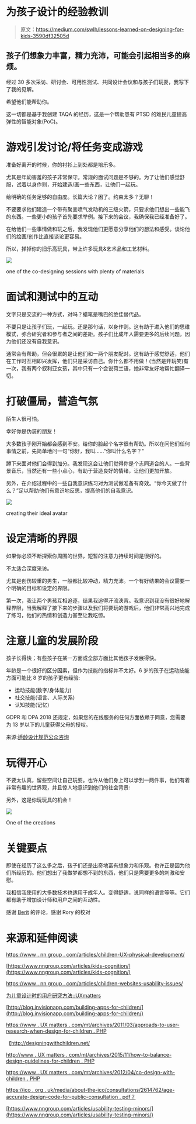 # 为孩子设计的经验教训

> 原文：<https://medium.com/swlh/lessons-learned-on-designing-for-kids-3590df32505d>

## 孩子们想象力丰富，精力充沛，可能会引起相当多的麻烦。

经过 30 多次采访、研讨会、可用性测试、共同设计会议和与孩子们玩耍，我写下了我的见解。

希望他们能帮助你。

这一切都是基于我创建 TAQA 的经历，这是一个帮助患有 PTSD 的难民儿童提高弹性的智能对象(PoC)。

# 游戏引发讨论/将任务变成游戏

准备好离开的时候，你的衬衫上到处都是培乐多。

尤其是年幼害羞的孩子非常保守。常规的面试问题是不够的。为了让他们感觉舒服，试着以身作则，开始建造/画一些东西，让他们一起玩。

给明确的任务足够的自由度。长篇大论？困了。约束太多？无聊！

不要要求他们建造一个带有聚变喷气发动机的三级火箭，只要求他们想出一些能飞的东西。一些更小的孩子首先要求举例。接下来的会议，我确保我已经准备好了。

在给他们一些事情做和玩之后，我发现他们更愿意分享他们的想法和感受。谈论他们的绘画/创作比直接谈论更容易。

所以，掸掉你的旧乐高玩具，带上许多玩具&艺术品和工艺材料。

![](img/9d8a5a4f980811040dc05f3ae575ad81.png)

one of the co-designing sessions with plenty of materials

# 面试和测试中的互动

文字只是交流的一种方式，对吗？蜡笔是嘴巴的绝佳替代品。

不要只是让孩子们玩，一起玩。还是那句话，以身作则。这有助于进入他们的思维模式，弥合研究者和参与者之间的差距。孩子们比成年人需要更多的后续问题，因为他们还没有自我意识。

通常会有帮助，但会很累的是让他们和一两个朋友配对。这有助于感觉舒适，他们在工作时互相即兴发挥，他们只是采访自己。你什么都不用做！(当然是开玩笑)有一次，我有两个叙利亚女孩，其中只有一个会说荷兰语，她非常友好地帮忙翻译一切。

# 打破僵局，营造气氛

陌生人很可怕。

幸好你是伪装的朋友！

大多数孩子刚开始都会感到不安。给你的脸起个名字很有帮助。所以在问他们任何事情之前，先简单地问一句“你好，我叫……”你叫什么名字？"

蹲下来面对他们会得到加分。我发现这会让他们觉得你是个志同道合的人。一些背景音乐，当然还有一些小点心，有助于营造良好的情绪，让他们更加开放。

另外，在介绍过程中的一些自我意识练习对为测试做准备有奇效。“你今天做了什么？”足以帮助他们有意识地反思，提高他们的自我意识。

![](img/df6722541272cf2306d2468fd8b8ea2e.png)

creating their ideal avatar

# 设定清晰的界限

如果你必须不断探索你周围的世界，短暂的注意力持续时间是很好的。

不太适合深度采访。

尤其是创伤较重的男生，一般都比较冲动，精力充沛。一个有好结果的会议需要一个明确的目标和设定的界限。

第一次，我让两个男孩互相追逐，结果我追得汗流浃背。我意识到我没有很好地解释界限，当我解释了接下来的步骤以及我们将要玩的游戏后，他们非常高兴地完成了练习，他们的热情和创造力甚至让我吃惊。

# 注意儿童的发展阶段

孩子长得快；有些孩子在某一方面或全部方面比其他孩子发展得快。

年龄是一个很好的区分因素，但作为技能的指标并不太好。6 岁的孩子在运动技能方面可能比 8 岁的孩子更有经验:

*   运动技能(数字/身体能力)
*   社交技能(语言、人际关系)
*   认知技能(记忆)

GDPR 和 DPA 2018 还规定，如果您的在线服务的任何方面依赖于同意，您需要为 13 岁以下的儿童获得父母的授权。

来源:[适龄设计规范公众咨询](https://ico.org.uk/media/about-the-ico/consultations/2614762/age-appropriate-design-code-for-public-consultation.pdf?utm_source=hootsuite&utm_medium=&utm_term=&utm_content=&utm_campaign=codeconsultation)

# 玩得开心

不要太认真，留些空间让自己玩耍。也许从他们身上可以学到一两件事，他们有着非常有趣的世界观，并且惊人地意识到他们的社会背景:

另外，这是你玩玩具的机会！

![](img/232e66f4c53a0bba364a61701a4cdbbb.png)

One of the creations

# 关键要点

即使在经历了这么多之后，孩子们还是出奇地富有想象力和乐观。也许正是因为他们所经历的。他们想出了我做梦都想不到的东西，他们只是需要更多的刺激和安慰。

我相信我使用的大多数技术也适用于成年人。变得舒适，说同样的语言等等。它们都有助于增加设计师和用户之间的互动性。

感谢 [Berit](http://berit-kruse.de/) 的评论，感谢 Rory 的校对

# 来源和延伸阅读

[https://www . nn group . com/articles/children-UX-physical-development/](https://www.nngroup.com/articles/children-ux-physical-development/)

[https://www.nngroup.com/articles/kids-cognition/](https://www.nngroup.com/articles/kids-cognition/)

[https://www . nn group . com/articles/children-websites-usability-issues/](https://www.nngroup.com/articles/childrens-websites-usability-issues/)

[为儿童设计时的用户研究方法::UXmatters](#)

[http://blog.invisionapp.com/building-apps-for-children/](http://blog.invisionapp.com/building-apps-for-children/)

[https://www . UX matters . com/mt/archives/2011/03/approads-to-user-research-when-design-for-children . PHP](https://www.uxmatters.com/mt/archives/2011/03/approaches-to-user-research-when-designing-for-children.php)

【http://designingwithchildren.net/ 

[http://www . UX matters . com/mt/archives/2015/11/how-to-balance-design-guidelines-for-children . PHP](http://www.uxmatters.com/mt/archives/2015/11/how-to-balance-design-guidelines-for-children.php)

[https://www . UX matters . com/mt/archives/2012/04/co-design-with-children . PHP](https://www.uxmatters.com/mt/archives/2012/04/co-designing-with-children.php)

[https://ico . org . uk/media/about-the-ico/consultations/2614762/age-accurate-design-code-for-public-consultation . pdf](https://ico.org.uk/media/about-the-ico/consultations/2614762/age-appropriate-design-code-for-public-consultation.pdf)[？](https://ico.org.uk/media/about-the-ico/consultations/2614762/age-appropriate-design-code-for-public-consultation.pdf?)

[https://www.nngroup.com/articles/usability-testing-minors/](https://www.nngroup.com/articles/usability-testing-minors/)